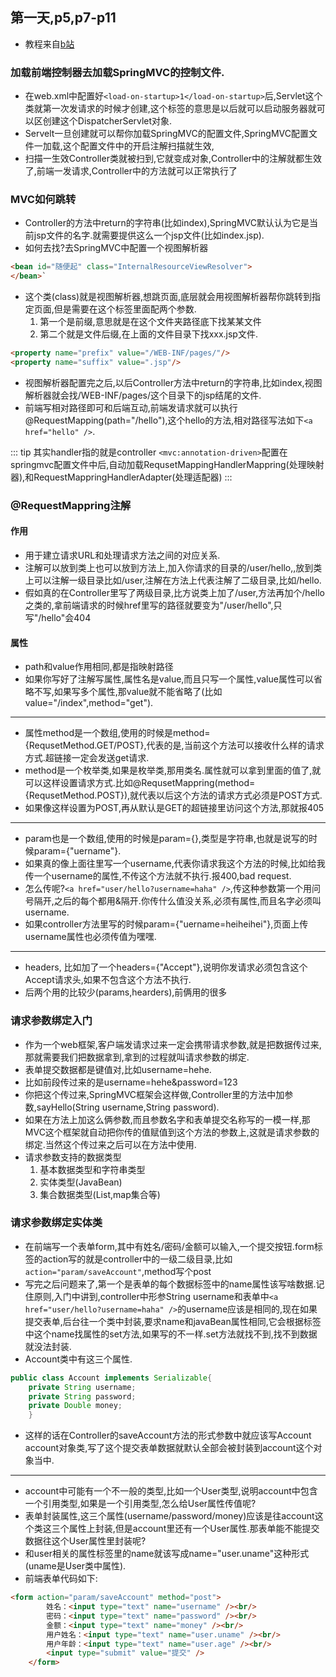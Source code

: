 ## 第一天,p5,p7-p11
- 教程来自[b站](https://www.bilibili.com/video/av47953244/?p=1)
### 加载前端控制器去加载SpringMVC的控制文件.
- 在web.xml中配置好`<load-on-startup>1</load-on-startup>`后,Servlet这个类就第一次发请求的时候才创建,这个标签的意思是以后就可以启动服务器就可以区创建这个DispatcherServlet对象.
- Servelt一旦创建就可以帮你加载SpringMVC的配置文件,SpringMVC配置文件一加载,这个配置文件中的开启注解扫描就生效,
- 扫描一生效Controller类就被扫到,它就变成对象,Controller中的注解就都生效了,前端一发请求,Controller中的方法就可以正常执行了

### MVC如何跳转
- Controller的方法中return的字符串(比如index),SpringMVC默认认为它是当前jsp文件的名字.就需要提供这么一个jsp文件(比如index.jsp).
- 如何去找?去SpringMVC中配置一个视图解析器
```html
<bean id="随便起" class="InternalResourceViewResolver">
</bean>`
```
- 这个类(class)就是视图解析器,想跳页面,底层就会用视图解析器帮你跳转到指定页面,但是需要在这个标签里面配两个参数.
	1. 第一个是前缀,意思就是在这个文件夹路径底下找某某文件
	2. 第二个就是文件后缀,在上面的文件目录下找xxx.jsp文件.
```html
<property name="prefix" value="/WEB-INF/pages/"/>
<property name="suffix" value=".jsp"/>
```
- 视图解析器配置完之后,以后Controller方法中return的字符串,比如index,视图解析器就会找/WEB-INF/pages/这个目录下的jsp结尾的文件.
- 前端写相对路径即可和后端互动,前端发请求就可以执行@RequestMapping(path="/hello"),这个hello的方法,相对路径写法如下`<a href="hello" />`.

::: tip
其实handler指的就是controller
`<mvc:annotation-driven>`配置在springmvc配置文件中后,自动加载RequsetMappingHandlerMappring(处理映射器),和RequestMappringHandlerAdapter(处理适配器)
:::

### @RequestMappring注解
#### 作用
- 用于建立请求URL和处理请求方法之间的对应关系.
- 注解可以放到类上也可以放到方法上,加入你请求的目录的/user/hello,,放到类上可以注解一级目录比如/user,注解在方法上代表注解了二级目录,比如/hello.
- 假如真的在Controller里写了两级目录,比方说类上加了/user,方法再加个/hello之类的,拿前端请求的时候href里写的路径就要变为"/user/hello",只写"/hello"会404
#### 属性
- path和value作用相同,都是指映射路径
- 如果你写好了注解写属性,属性名是value,而且只写一个属性,value属性可以省略不写,如果写多个属性,那value就不能省略了(比如value="/index",method="get").

---
- 属性method是一个数组,使用的时候是method={RequsetMethod.GET/POST},代表的是,当前这个方法可以接收什么样的请求方式.超链接一定会发送get请求.
- method是一个枚举类,如果是枚举类,那用类名.属性就可以拿到里面的值了,就可以这样设置请求方式.比如@RequsetMappring(method={RequsetMethod.POST}),就代表以后这个方法的请求方式必须是POST方式.
- 如果像这样设置为POST,再从默认是GET的超链接里访问这个方法,那就报405

---
- param也是一个数组,使用的时候是param={},类型是字符串,也就是说写的时候param={"uername"}.
- 如果真的像上面往里写一个username,代表你请求我这个方法的时候,比如给我传一个username的属性,不传这个方法就不执行.报400,bad request.
- 怎么传呢?`<a href="user/hello?username=haha" />`,传这种参数第一个用问号隔开,之后的每个都用&隔开.你传什么值没关系,必须有属性,而且名字必须叫username.
- 如果controller方法里写的时候param={"uername=heiheihei"},页面上传username属性也必须传值为嘿嘿.

---
- headers, 比如加了一个headers={"Accept"},说明你发请求必须包含这个Accept请求头,如果不包含这个方法不执行.
- 后两个用的比较少(params,hearders),前俩用的很多

### 请求参数绑定入门
- 作为一个web框架,客户端发请求过来一定会携带请求参数,就是把数据传过来,那就需要我们把数据拿到,拿到的过程就叫请求参数的绑定.
- 表单提交数据都是键值对,比如username=hehe.
- 比如前段传过来的是username=hehe&password=123
- 你把这个传过来,SpringMVC框架会这样做,Controller里的方法中加参数,sayHello(String username,String password).
- 如果在方法上加这么俩参数,而且参数名字和表单提交名称写的一模一样,那MVC这个框架就自动把你传的值赋值到这个方法的参数上,这就是请求参数的绑定.当然这个传过来之后可以在方法中使用.
- 请求参数支持的数据类型
	1. 基本数据类型和字符串类型
	2. 实体类型(JavaBean)
	3. 集合数据类型(List,map集合等) 

### 请求参数绑定实体类
- 在前端写一个表单form,其中有姓名/密码/金额可以输入,一个提交按钮.form标签的action写的就是controller中的一级二级目录,比如`action="param/saveAccount"`,method写个post
- 写完之后问题来了,第一个是表单的每个数据标签中的name属性该写啥数据.记住原则,入门中讲到,controller中形参String username和表单中`<a href="user/hello?username=haha" />`的username应该是相同的,现在如果提交表单,后台往一个类中封装,要求name和javaBean属性相同,它会根据标签中这个name找属性的set方法,如果写的不一样.set方法就找不到,找不到数据就没法封装.
- Account类中有这三个属性.

```java
public class Account implements Serializable{
    private String username;
    private String password;
    private Double money;
    }
```
- 这样的话在Controller的saveAccount方法的形式参数中就应该写Account account对象类,写了这个提交表单数据就默认全部会被封装到account这个对象当中.

---
- account中可能有一个不一般的类型,比如一个User类型,说明account中包含一个引用类型,如果是一个引用类型,怎么给User属性传值呢?
- 表单封装属性,这三个属性(username/password/money)应该是往account这个类这三个属性上封装,但是account里还有一个User属性.那表单能不能提交数据往这个User属性里封装呢?
- 和user相关的属性标签里的name就该写成name="user.uname"这种形式(uname是User类中属性).
- 前端表单代码如下:
```html
<form action="param/saveAccount" method="post">
        姓名：<input type="text" name="username" /><br/>
        密码：<input type="text" name="password" /><br/>
        金额：<input type="text" name="money" /><br/>
        用户姓名：<input type="text" name="user.uname" /><br/>
        用户年龄：<input type="text" name="user.age" /><br/>
        <input type="submit" value="提交" />
    </form>
```